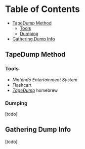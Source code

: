 
# Table of Contents
- [TapeDump Method](#tapedump-method)
  * [Tools](#tools)
  * [Dumping](#dumping)
- [Gathering Dump Info](#gathering-dump-info)

## TapeDump Method

### Tools

-   *Nintendo Entertainment System*
-   Flashcart
-   [*TapeDump*](http://www.chrismcovell.com/TapeDump_Controls.html)  homebrew

### Dumping

[todo]

  

## Gathering Dump Info

[todo]